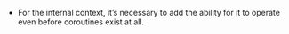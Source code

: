 * For the internal context, it’s necessary to add the ability for 
it to operate even before coroutines exist at all.